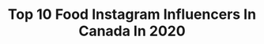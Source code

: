 ---
title: Top 10 Food Instagram Influencers In Canada In 2020
description: >-
  Find top food Instagram influencers in Canada in 2020. Most popular hashtags: #selfie #nature #fall.
platform: Instagram
hits: 878
text_top: See the top-rated Instagram accounts on inBeat.
text_bottom: inBeat has 878 Instagram influencers like this in Canada for you to pitch.
profiles:
  - username: "loki.eats"
    fullname: >-
      Loki | Lifestyle | Travel
    bio: >-
      🇨🇦 Toronto Girl Exploring Canada and Beyond ✨Helping you find IG Worthy Places ☽ Foodie• Traveller• Dreamer 〄 Let’s work together! DM/ Email!
    location: "Canada"
    followers: 8064
    engagement: 956
    commentsToLikes: 0.134902
    id: ck15pdw1zxegt0i19c6ul7eap
    verified: false
    hashtags: "#fashioninspo, #feedfeed, #dreamy, #pastries"
  - username: "natlejour"
    fullname: >-
      Nathalie
    bio: >-
      ✨Blog Perso ✨Lifestyle 👩🏼‍🦳 ✨Montreal Vibes 💫🇨🇦 ✨Health Food Travels ✨Nature Fashion ✨Silver Model 🖤📸- 58 years ✨DM for collab ✨Happy Wife ❤️
    location: "Canada"
    followers: 8740
    engagement: 930
    commentsToLikes: 0.304150
    id: ckap9zo2ku4w70i78ps2q8d9k
    verified: false
    hashtags: "#greyhair, #selfie, #montreallife, #agelessstyle"
  - username: "lyss.fits"
    fullname: >-
      Alyssa Cleversey
    bio: >-
      22 y/o//🇨🇦 All about body inclusivity and positivity up in here ✨ Soccer + Pokénerd 🤓⚽️ Lover of all food 🍕
    location: "Canada"
    followers: 293113
    engagement: 625
    commentsToLikes: 0.021279
    id: ck9hbow68htbm0j78sd3qnz4d
    verified: false
    hashtags: "#fitnessmodel, #fitgirl, #fitnessgirl, #gymrat"
  - username: "cocacarlyxoxo"
    fullname: >-
      ©️arly ☁️💜🦄💜☁️
    bio: >-
      📍🇨🇦 𝑌𝑜𝑢 𝑐𝑎𝑛 𝑠ℎ𝑜𝑤 𝑚𝑒 𝑏𝑒𝑡𝑡𝑒𝑟 𝑡ℎ𝑎𝑛 𝑦𝑜𝑢 𝑐𝑎𝑛 𝑡𝑒𝑙𝑙 𝑚𝑒 🌶♏️ 🌺Organic Curves🌺 Wanderlust🌍 Foodie🍡Empath💖 &Whatever else I’m in the mood for Paid Collabs 📧⬇️
    location: "Canada"
    followers: 155783
    engagement: 795
    commentsToLikes: 0.044156
    id: ck8t3vsfz4oaf0j78rjcu5j8y
    verified: false
    hashtags: "#respectmycurves, #curvystyle, #curvyblogger, #nyc"
  - username: "kerrylaifatt"
    fullname: >-
      Kerry | Toronto Travel Foodie
    bio: >-
      🌺Chinese Jamaican Mom💍🇨🇦 Inspirational places, food, and style that spark joy. 📍TORONTO • NY • LOS ANGELES • MIAMI
    location: "Canada"
    followers: 9371
    engagement: 937
    commentsToLikes: 0.336193
    id: ck5zxd9mv7sn50i145r3r8vkm
    verified: false
    hashtags: "#exploreontario, #dametraveler, #mommyandme, #toronto"
  - username: "edenvonweiss"
    fullname: >-
      EDEN🌬
    bio: >-
      ☾ Hobbies include making food and mistakes ♤ @wild.mgmt x @playmgmt ♧ email: edenaveryweiss@gmail.com Youtube below
    location: "Canada"
    followers: 15370
    engagement: 1103
    commentsToLikes: 0.037128
    id: ck602s8ixiv670i14ere9mjlx
    verified: false
    hashtags: "#deep"
  - username: "charobillard"
    fullname: >-
      Charlotte Robillard Millette
    bio: >-
      ♑︎ | Pro tennis player 🎾 | 21 | Montreal 🇨🇦 Dog person 🐶 Foodie 😋 World traveller 🌍 Family first 💯 For enquiries: charlotte@va-as.com
    location: "Canada"
    followers: 51004
    engagement: 549
    commentsToLikes: 0.036309
    id: ck5znp19aovtp0i14icp7q3n8
    verified: true
    hashtags: "#freckledbaby"
  - username: "lisajane2"
    fullname: >-
      Lisa-jane
    bio: >-
      CANADA | NASHVILLE Hunter | Jesus | Traveler | Foodie | Going through life Blindly Optimistic Email to collab.
    location: "Canada"
    followers: 5074
    engagement: 1600
    commentsToLikes: 0.070401
    id: ckaov4zyl32st0i78pwh00be1
    verified: false
    hashtags: "#treattuesday, #orderedpizza, #harleystyle, #naturecolors"
  - username: "roxane_bailey"
    fullname: >-
      Roxane Bailey | MTL📍
    bio: >-
      Makeup 💋 Fashion 👠 Food 🍰 Social Media Manager at @image_motion 💁🏻‍♀️
    location: "Canada"
    followers: 2502
    engagement: 1358
    commentsToLikes: 0.157428
    id: ck6uidy4aeiv60j71qnq4vwkk
    verified: false
    hashtags: "#gifted, #ad, #kvdveganbeauty, #cateyesforall"
  - username: "samantha__celine"
    fullname: >-
      Samantha | Toronto Lifestyle
    bio: >-
      Affordable fashion, food, lifestyle ✨ Caribbean girl 🌺 in Toronto 🇨🇦 📲 Sign here
    location: "Canada"
    followers: 2495
    engagement: 1774
    commentsToLikes: 0.107042
    id: ck8t10cl0tzwv0j78onub1piy
    verified: false
    hashtags: "#storycube, #mapifulfamily, #blackouttuesday, #summersolstice"
---